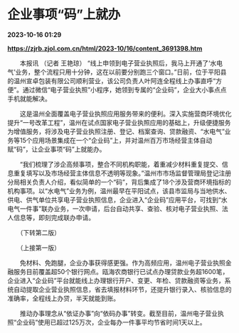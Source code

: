 # 企业事项“码”上就办

**2023-10-16 01:29**

**https://zjrb.zjol.com.cn/html/2023-10/16/content_3691398.htm**

　　本报讯 （记者 王艳琼） “线上申领到电子营业执照后，我马上开通了‘水电气’业务，整个流程只用十分钟，这在以前要分别跑三个窗口。”日前，位于平阳县的温州宣卓包装有限公司顺利营业，该公司负责人叶阿连全程线上办事直呼“方便”。通过微信“电子营业执照”小程序，她领到专属的“企业码”，企业大小事点点手机就能解决。

　　这是温州全面覆盖电子营业执照应用服务带来的便利。深入实施营商环境优化提升“一号改革工程”，温州在试点国家电子营业执照应用的基础上，升级便捷服务为增值服务，将涉及电子营业执照注册、登记、档案查询、贷款融资、“水电气”业务等15个应用场景集成在一个“企业码”上，并对温州百万市场经营主体自动赋“码”，让企业事项“码”上就能办。

　　“我们梳理了涉企高频事项，整合不同机构职能，着重减少材料重复提交、信息重复填写以及市场经营主体信息不透明等现象。”温州市市场监督管理局登记注册分局相关负责人介绍，看似简单的一个“码”，背后集成了18个涉及营商环境指标的机构事项。以“水电气”业务为例，温州最早在平阳试点，该县市监局与当地供水、供电、供气单位共享电子营业执照信息，企业进入“企业码”应用平台，可找到“水电气一件事”联办业务，一次申请，后台自动共享、查验、核对电子营业执照、法人信息等，即刻完成联办申请。

　　（下转第二版）

　　（上接第一版）

　　免材料、免跑腿，企业办事获得感更强。作为高频应用，温州电子营业执照金融服务目前覆盖超50个银行网点。瓯海农商银行已试点办理贷款业务超1600笔，企业进入“企业码”平台就能线上办理银行开户、变更、年检、贷款融资等业务，系统自动提取企业营业执照信息，省去填报材料环节，还提升银行录入、核验信息的准确率，全程线上办贷，半天就能到账。

　　推动办事理念从“依证办事”向“依码办事”转变。截至目前，温州电子营业执照“企业码”使用已超过125万次，企业每办一件事平均节省时间1天以上。
